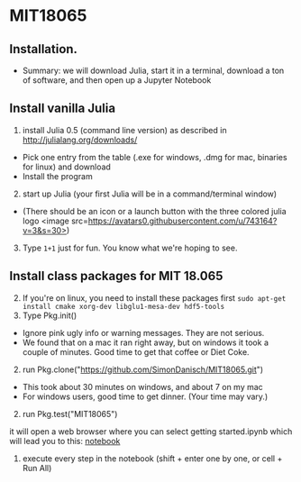 # MIT18065



## Installation.
* Summary:  we will download Julia, start it in a terminal, download a ton of software, and then open up a Jupyter Notebook


## Install vanilla Julia
1. install Julia 0.5 (command line version) as described in http://julialang.org/downloads/
  * Pick one entry from the table (.exe for windows, .dmg for mac, binaries for linux) and download
  * Install the program
2. start up Julia (your first Julia will be in a command/terminal window)
  * (There should be an icon or a launch button with the three colored julia logo <image src=https://avatars0.githubusercontent.com/u/743164?v=3&s=30>)
3. Type `1+1` just for fun.  You know what we're hoping to see.

## Install class packages for MIT 18.065

2. If you're on linux, you need to install these packages first `sudo apt-get install cmake xorg-dev libglu1-mesa-dev hdf5-tools`
2. Type Pkg.init()
  * Ignore pink ugly info or warning messages. They are not serious. 
  * We found that on a mac it ran right away, but on windows it took a couple of minutes. Good time to get that coffee or Diet Coke.
2. run Pkg.clone("https://github.com/SimonDanisch/MIT18065.git")
  * This took about 30 minutes on windows, and about 7 on my mac
  * For windows users, good time to get dinner. (Your time may vary.)
2. run Pkg.test("MIT18065")

it will open a web browser where you can select getting started.ipynb which will lead you to this:
[notebook](https://github.com/SimonDanisch/MIT18065/blob/master/docs/getting%20started.ipynb)


1. execute every step in the notebook (shift + enter  one by one, or cell + Run All)
